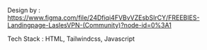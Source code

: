 Design by : https://www.figma.com/file/24Dfiqi4FVBvVZEsbSIrCY/FREEBIES-Landingpage-LaslesVPN-(Community)?node-id=0%3A1

Tech Stack : HTML, Tailwindcss, Javascript
